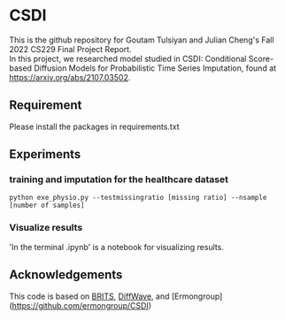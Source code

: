 # CSDI
This is the github repository for Goutam Tulsiyan and Julian Cheng's Fall 2022 CS229 Final Project Report.  
In this project, we researched model studied in  CSDI: Conditional Score-based Diffusion Models for Probabilistic Time Series Imputation, found at https://arxiv.org/abs/2107.03502.

## Requirement
Please install the packages in requirements.txt



## Experiments 

### training and imputation for the healthcare dataset
```shell
python exe_physio.py --testmissingratio [missing ratio] --nsample [number of samples]
```


### Visualize results
'In the terminal .ipynb' is a notebook for visualizing results.

## Acknowledgements

This code is based on [BRITS](https://github.com/caow13/BRITS), [DiffWave](https://github.com/lmnt-com/diffwave), and [Ermongroup] (https://github.com/ermongroup/CSDI)
